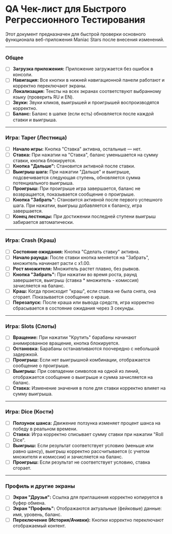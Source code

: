 # QA Чек-лист для Быстрого Регрессионного Тестирования

Этот документ предназначен для быстрой проверки основного функционала веб-приложения Maniac Stars после внесения изменений.

---

### **Общее**

- [ ] **Загрузка приложения:** Приложение загружается без ошибок в консоли.
- [ ] **Навигация:** Все кнопки в нижней навигационной панели работают и корректно переключают экраны.
- [ ] **Локализация:** Тексты на всех экранах соответствуют выбранному языку (проверить RU и EN).
- [ ] **Звуки:** Звуки кликов, выигрышей и проигрышей воспроизводятся корректно.
- [ ] **Баланс:** Баланс в шапке (если есть) обновляется после каждой ставки и выигрыша.

---

### **Игра: Taper (Лестница)**

- [ ] **Начало игры:** Кнопка "Ставка" активна, остальные — нет.
- [ ] **Ставка:** При нажатии на "Ставка", баланс уменьшается на сумму ставки, кнопка блокируется.
- [ ] **Кнопка "Дальше":** Становится активной после ставки.
- [ ] **Выигрыш шага:** При нажатии "Дальше" и выигрыше, подсвечивается следующая ступень, обновляется сумма потенциального выигрыша.
- [ ] **Проигрыш:** При проигрыше игра завершается, баланс не возвращается, показывается сообщение о проигрыше.
- [ ] **Кнопка "Забрать":** Становится активной после первого успешного шага. При нажатии, выигрыш добавляется к балансу, игра завершается.
- [ ] **Конец лестницы:** При достижении последней ступени выигрыш забирается автоматически.

---

### **Игра: Crash (Краш)**

- [ ] **Состояние ожидания:** Кнопка "Сделать ставку" активна.
- [ ] **Начало раунда:** После ставки кнопка меняется на "Забрать", множитель начинает расти с x1.00.
- [ ] **Рост множителя:** Множитель растет плавно, без рывков.
- [ ] **Кнопка "Забрать":** При нажатии во время роста, раунд завершается, выигрыш (ставка * множитель - комиссия) зачисляется на баланс.
- [ ] **Краш:** Когда происходит "краш", если ставка не была снята, она сгорает. Показывается сообщение о краше.
- [ ] **Перезапуск:** После краша или вывода средств, игра корректно сбрасывается в состояние ожидания через 3 секунды.

---

### **Игра: Slots (Слоты)**

- [ ] **Вращение:** При нажатии "Крутить" барабаны начинают анимированное вращение, кнопка блокируется.
- [ ] **Остановка:** Барабаны останавливаются поочередно с небольшой задержкой.
- [ ] **Проигрыш:** Если нет выигрышной комбинации, отображается сообщение о проигрыше.
- [ ] **Выигрыш:** При совпадении символов на одной из линий, отображается сообщение о выигрыше и сумма зачисляется на баланс.
- [ ] **Ставка:** Изменение значения в поле для ставки корректно влияет на сумму выигрыша.

---

### **Игра: Dice (Кости)**

- [ ] **Ползунок шанса:** Движение ползунка изменяет процент шанса на победу в реальном времени.
- [ ] **Ставка:** Игра корректно списывает сумму ставки при нажатии "Roll Dice".
- [ ] **Выигрыш:** Если результат соответствует условию (меньше или равно шансу), выигрыш корректно рассчитывается (с учетом множителя и комиссии) и зачисляется на баланс.
- [ ] **Проигрыш:** Если результат не соответствует условию, ставка сгорает.

---

### **Профиль и другие экраны**

- [ ] **Экран "Друзья":** Ссылка для приглашения корректно копируется в буфер обмена.
- [ ] **Экран "Профиль":** Отображаются актуальные (фейковые) данные: имя, уровень, баланс.
- [ ] **Переключение (История/Ачивки):** Кнопки корректно переключают отображаемый контент.